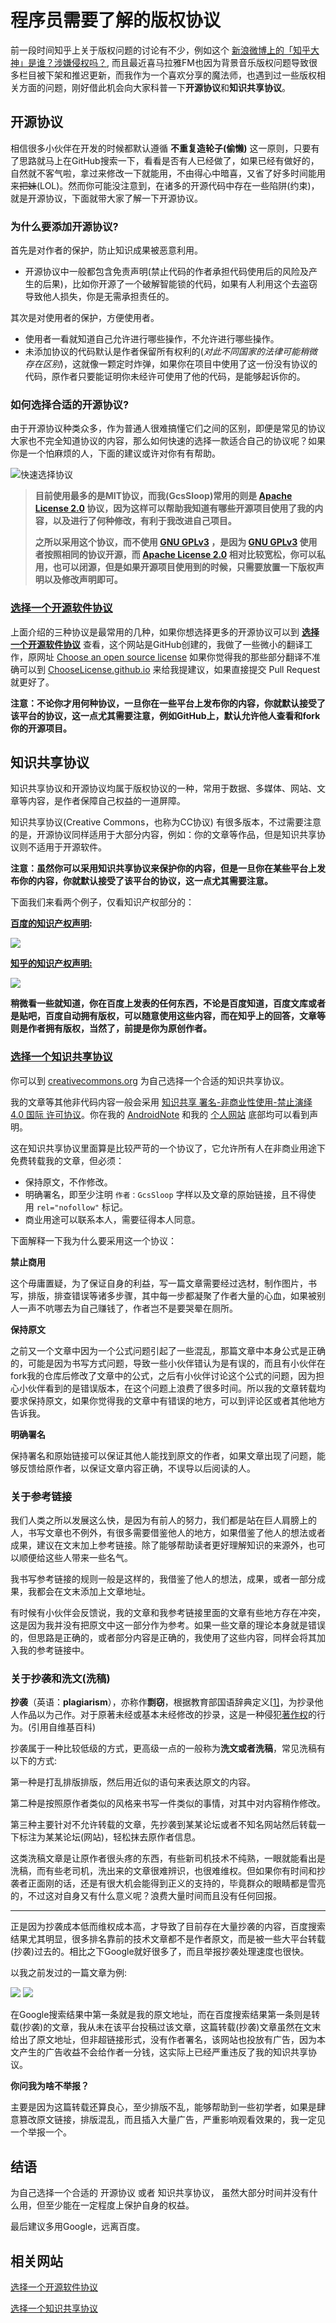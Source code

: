 # 程序员需要了解的版权协议

前一段时间知乎上关于版权问题的讨论有不少，例如这个 [新浪微博上的「知乎大神」是谁？涉嫌侵权吗？](https://www.zhihu.com/question/29945888), 而且最近喜马拉雅FM也因为背景音乐版权问题导致很多栏目被下架和推迟更新，而我作为一个喜欢分享的魔法师，也遇到过一些版权相关方面的问题，刚好借此机会向大家科普一下**开源协议**和**知识共享协议**。



## 开源协议

相信很多小伙伴在开发的时候都默认遵循 **不重复造轮子(偷懒)** 这一原则，只要有了思路就马上在GitHub搜索一下，看看是否有人已经做了，如果已经有做好的，自然就不客气啦，拿过来修改一下就能用，不由得心中暗喜，又省了好多时间能用来~~把妹~~(LOL)。然而你可能没注意到，在诸多的开源代码中存在一些陷阱(约束)，就是开源协议，下面就带大家了解一下开源协议。

### 为什么要添加开源协议?

首先是对作者的保护，防止知识成果被恶意利用。

* 开源协议中一般都包含免责声明(禁止代码的作者承担代码使用后的风险及产生的后果)，比如你开源了一个破解智能锁的代码，如果有人利用这个去盗窃导致他人损失，你是无需承担责任的。

其次是对使用者的保护，方便使用者。

* 使用者一看就知道自己允许进行哪些操作，不允许进行哪些操作。
* 未添加协议的代码默认是作者保留所有权利的(_对此不同国家的法律可能稍微存在区别_)，这就像一颗定时炸弹，如果你在项目中使用了这一份没有协议的代码，原作者只要能证明你未经许可使用了他的代码，是能够起诉你的。

### 如何选择合适的开源协议?

由于开源协议种类众多，作为普通人很难搞懂它们之间的区别，即便是常见的协议大家也不完全知道协议的内容，那么如何快速的选择一款适合自己的协议呢？如果你是一个怕麻烦的人，下面的建议或许对你有有帮助。

![快速选择协议](https://raw.githubusercontent.com/GcsSloop/AndroidNote/magic-world/ChaosCrystal/elements/quick_choose.png)

> **目前使用最多的是MIT协议，而我(GcsSloop)常用的则是 [Apache License 2.0](http://choosealicense.online/licenses/apache-2.0/) 协议，因为这样可以帮助我知道有哪些开源项目使用了我的内容，以及进行了何种修改，有利于我改进自己项目。**
>
> **之所以采用这个协议，而不使用 [GNU GPLv3](http://choosealicense.online/licenses/gpl-3.0/) ，是因为 [GNU GPLv3](http://choosealicense.online/licenses/gpl-3.0/)  使用者按照相同的协议开源，而 [Apache License 2.0](http://choosealicense.online/licenses/apache-2.0/) 相对比较宽松，你可以私用，也可以闭源，但是如果开源项目使用到的时候，只需要放置一下版权声明以及修改声明即可。**



### [选择一个开源软件协议](http://choosealicense.online/)

上面介绍的三种协议是最常用的几种，如果你想选择更多的开源协议可以到 **[选择一个开源软件协议](http://choosealicense.online/)** 查看，这个网站是GitHub创建的，我做了一些微小的翻译工作，原网址 [Choose an open source license](http://choosealicense.com/) 如果你觉得我的那些部分翻译不准确可以到 [ChooseLicense.github.io](https://github.com/ChooseLicense/ChooseLicense.github.io) 来给我提建议，如果直接提交 Pull Request 就更好了。

**注意：不论你才用何种协议，一旦你在一些平台上发布你的内容，你就默认接受了该平台的协议，这一点尤其需要注意，例如GitHub上，默认允许他人查看和fork你的开源项目。**



## 知识共享协议

知识共享协议和开源协议均属于版权协议的一种，常用于数据、多媒体、网站、文章等内容，是作者保障自己权益的一道屏障。

知识共享协议(Creative Commons，也称为CC协议) 有很多版本，不过需要注意的是，开源协议同样适用于大部分内容，例如：你的文章等作品，但是知识共享协议则不适用于开源软件。

**注意：虽然你可以采用知识共享协议来保护你的内容，但是一旦你在某些平台上发布你的内容，你就默认接受了该平台的协议，这一点尤其需要注意。**

下面我们来看两个例子，仅看知识产权部分的：

**[百度的知识产权声明](https://www.baidu.com/duty/copyright.html):**

![](http://ww2.sinaimg.cn/large/005Xtdi2jw1f7z6ht0ru6j30lk09qtc8.jpg)

**[知乎的知识产权声明:](https://www.zhihu.com/terms#sec-licence)**

![](http://ww1.sinaimg.cn/large/005Xtdi2jw1f7z6jsjxycj30p90bhjwe.jpg)

**稍微看一些就知道，你在百度上发表的任何东西，不论是百度知道，百度文库或者是贴吧，百度自动拥有版权，可以随意使用这些内容，而在知乎上的回答，文章等则是作者拥有版权，当然了，前提是你为原创作者。**



### [选择一个知识共享协议](https://creativecommons.org/choose/)

你可以到 [creativecommons.org](https://creativecommons.org/choose/) 为自己选择一个合适的知识共享协议。

我的文章等其他非代码内容一般会采用 [知识共享 署名-非商业性使用-禁止演绎 4.0 国际 许可协议](https://creativecommons.org/licenses/by-nc-nd/4.0/deed.zh)。你在我的 [AndroidNote](https://github.com/GcsSloop/AndroidNote) 和我的 [个人网站](http://www.gcssloop.com/#blog) 底部均可以看到声明。

这在知识共享协议里面算是比较严苛的一个协议了，它允许所有人在非商业用途下免费转载我的文章，但必须：

* 保持原文，不作修改。
* 明确署名，即至少注明 `作者：GcsSloop` 字样以及文章的原始链接，且不得使用 `rel="nofollow"` 标记。
* 商业用途可以联系本人，需要征得本人同意。

下面解释一下我为什么要采用这一个协议：

**禁止商用**

这个毋庸置疑，为了保证自身的利益，写一篇文章需要经过选材，制作图片，书写，排版，排查错误等诸多步骤，其中每一步都凝聚了作者大量的心血，如果被别人一声不吭哪去为自己赚钱了，作者岂不是要哭晕在厕所。

**保持原文**

之前又一个文章中因为一个公式问题引起了一些混乱，那篇文章中本身公式是正确的，可能是因为书写方式问题，导致一些小伙伴错认为是有误的，而且有小伙伴在fork我的仓库后修改了文章中的公式，之后有小伙伴讨论这个公式的问题，因为担心小伙伴看到的是错误版本，在这个问题上浪费了很多时间。所以我的文章转载均要求保持原文，如果你觉得我的文章中有错误的地方，可以到评论区或者其他地方告诉我。

**明确署名**

保持署名和原始链接可以保证其他人能找到原文的作者，如果文章出现了问题，能够反馈给原作者，以保证文章内容正确，不误导以后阅读的人。



### 关于参考链接

我们人类之所以发展这么快，是因为有前人的努力，我们都是站在巨人肩膀上的人，书写文章也不例外，有很多需要借鉴他人的地方，如果借鉴了他人的想法或者成果，建议在文末加上参考链接。除了能够帮助读者更好理解知识的来源外，也可以顺便给这些人带来一些名气。

我书写参考链接的规则一般是这样的，我借鉴了他人的想法，成果，或者一部分成果，我都会在文末添加上文章地址。

有时候有小伙伴会反馈说，我的文章和我参考链接里面的文章有些地方存在冲突，这是因为我并没有把原文中这一部分作为参考。如果一些文章的理论本身就是错误的，但思路是正确的，或者部分内容是正确的，我使用了这些内容，同样会将其加入我的参考链接中。



### 关于抄袭和洗文(洗稿)

**抄袭**（英语：**plagiarism**），亦称作**剽窃**，根据教育部国语辞典定义[[1\]](https://zh.wikipedia.org/wiki/%E6%8A%84%E8%A2%AD#cite_note-.E6.95.99.E8.82.B2.E9.83.A8.E5.9C.8B.E8.AA.9E.E8.BE.AD.E5.85.B8-.E5.89.BD.E7.AA.83-1)，为抄录他人作品以为己作。对于原著未经或基本未经修改的抄录，这是一种侵犯[著作权](https://zh.wikipedia.org/wiki/%E8%91%97%E4%BD%9C%E6%9D%83)的行为。(引用自维基百科)

抄袭属于一种比较低级的方式，更高级一点的一般称为**洗文或者洗稿**，常见洗稿有以下的方式:

第一种是打乱排版排版，然后用近似的语句来表达原文的内容。

第二种是按照原作者类似的风格来书写一件类似的事情，对其中对内容稍作修改。

第三种主要针对不允许转载的文章，先抄袭到某某论坛或者不知名网站然后转载一下标注为某某论坛(网站)，轻松抹去原作者信息。

这类洗稿文章是让原作者很头疼的东西，有些新司机技术不纯熟，一眼就能看出是洗稿，而有些老司机，洗出来的文章很难辨识，也很难维权。但如果你有时间和抄袭者正面刚的话，还是有很大机会能得到正义的支持的，毕竟群众的眼睛都是雪亮的，不过这对自身又有什么意义呢？浪费大量时间而且没有任何回报。

*****

正是因为抄袭成本低而维权成本高，才导致了目前存在大量抄袭的内容，百度搜索结果尤其明显，很多排名靠前的技术文章都不是作者原文，而是被一些大平台转载(抄袭)过去的。相比之下Google就好很多了，而且举报抄袭处理速度也很快。

以我之前发过的一篇文章为例:

![](http://ww4.sinaimg.cn/large/005Xtdi2jw1f7z7o27laej30m40fdn2p.jpg)
![](http://ww4.sinaimg.cn/large/005Xtdi2jw1f7z7nvdzpij30lh0dr78l.jpg)



在Google搜索结果中第一条就是我的原文地址，而在百度搜索结果第一条则是转载(抄袭)的文章，我从未在该平台投稿过该文章，这篇转载(抄袭)文章虽然在文末给出了原文地址，但非超链接形式，没有作者署名，该网站也投放有广告，因为本文产生的广告收益不会给作者一分钱，这实际上已经严重违反了我的知识共享协议。

**你问我为啥不举报？**

主要是因为这篇转载还算良心，至少排版不乱，能够帮助到一些初学者，如果是肆意篡改原文链接，排版混乱，而且插入大量广告，严重影响观看效果的，我一定见一个举报一个。



## 结语

为自己选择一个合适的 开源协议 或者 知识共享协议， 虽然大部分时间并没有什么用，但至少能在一定程度上保护自身的权益。

最后建议多用Google，远离百度。

## 相关网站

[选择一个开源软件协议](http://choosealicense.online/)

[选择一个知识共享协议](https://creativecommons.org/choose/)

